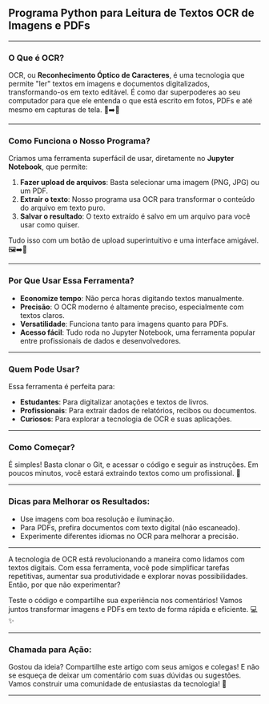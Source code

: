 ## Programa Python para Leitura de Textos OCR de Imagens e PDFs
---

### **O Que é OCR?**
OCR, ou **Reconhecimento Óptico de Caracteres**, é uma tecnologia que permite "ler" textos em imagens e documentos digitalizados, transformando-os em texto editável. É como dar superpoderes ao seu computador para que ele entenda o que está escrito em fotos, PDFs e até mesmo em capturas de tela. 📄➡️📝

---

### **Como Funciona o Nosso Programa?**
Criamos uma ferramenta superfácil de usar, diretamente no **Jupyter Notebook**, que permite:
1. **Fazer upload de arquivos**: Basta selecionar uma imagem (PNG, JPG) ou um PDF.
2. **Extrair o texto**: Nosso programa usa OCR para transformar o conteúdo do arquivo em texto puro.
3. **Salvar o resultado**: O texto extraído é salvo em um arquivo para você usar como quiser.

Tudo isso com um botão de upload superintuitivo e uma interface amigável. 🖼️➡️📄

---

### **Por Que Usar Essa Ferramenta?**
- **Economize tempo**: Não perca horas digitando textos manualmente.
- **Precisão**: O OCR moderno é altamente preciso, especialmente com textos claros.
- **Versatilidade**: Funciona tanto para imagens quanto para PDFs.
- **Acesso fácil**: Tudo roda no Jupyter Notebook, uma ferramenta popular entre profissionais de dados e desenvolvedores.

---

### **Quem Pode Usar?**
Essa ferramenta é perfeita para:
- **Estudantes**: Para digitalizar anotações e textos de livros.
- **Profissionais**: Para extrair dados de relatórios, recibos ou documentos.
- **Curiosos**: Para explorar a tecnologia de OCR e suas aplicações.

---

### **Como Começar?**
É simples! Basta clonar o Git, e acessar o código e seguir as instruções. Em poucos minutos, você estará extraindo textos como um profissional. 🚀

---

### **Dicas para Melhorar os Resultados:**
- Use imagens com boa resolução e iluminação.
- Para PDFs, prefira documentos com texto digital (não escaneado).
- Experimente diferentes idiomas no OCR para melhorar a precisão.

---

A tecnologia de OCR está revolucionando a maneira como lidamos com textos digitais. Com essa ferramenta, você pode simplificar tarefas repetitivas, aumentar sua produtividade e explorar novas possibilidades. Então, por que não experimentar?

Teste o código e compartilhe sua experiência nos comentários! Vamos juntos transformar imagens e PDFs em texto de forma rápida e eficiente. 💻✨

---

### **Chamada para Ação:**
Gostou da ideia? Compartilhe este artigo com seus amigos e colegas! E não se esqueça de deixar um comentário com suas dúvidas ou sugestões. Vamos construir uma comunidade de entusiastas da tecnologia! 🚀

---

